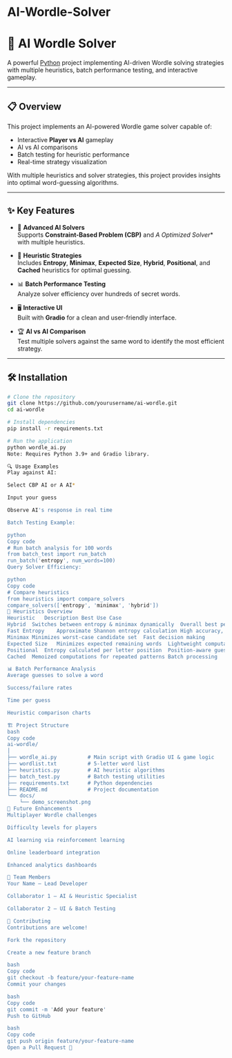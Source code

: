# AI-Wordle-Solver
# 🤖 AI Wordle Solver

A powerful [Python](https://img.shields.io/badge/Python-3.9%2B-3776AB?style=for-the-badge&logo=python&logoColor=white) project implementing AI-driven Wordle solving strategies with multiple heuristics, batch performance testing, and interactive gameplay.

---

## 📋 Overview

This project implements an AI-powered Wordle game solver capable of:

- Interactive **Player vs AI** gameplay  
- AI vs AI comparisons  
- Batch testing for heuristic performance  
- Real-time strategy visualization  

With multiple heuristics and solver strategies, this project provides insights into optimal word-guessing algorithms.

---

## ✨ Key Features

- 🧠 **Advanced AI Solvers**  
  Supports **Constraint-Based Problem (CBP)** and **A* Optimized Solver** with multiple heuristics.

- 🎯 **Heuristic Strategies**  
  Includes **Entropy**, **Minimax**, **Expected Size**, **Hybrid**, **Positional**, and **Cached** heuristics for optimal guessing.

- 📊 **Batch Performance Testing**  
  Analyze solver efficiency over hundreds of secret words.

- 🖥️ **Interactive UI**  
  Built with **Gradio** for a clean and user-friendly interface.

- 🏆 **AI vs AI Comparison**  
  Test multiple solvers against the same word to identify the most efficient strategy.

---

## 🛠️ Installation

```bash
# Clone the repository
git clone https://github.com/yourusername/ai-wordle.git
cd ai-wordle

# Install dependencies
pip install -r requirements.txt

# Run the application
python wordle_ai.py
Note: Requires Python 3.9+ and Gradio library.

🔍 Usage Examples
Play against AI:

Select CBP AI or A AI*

Input your guess

Observe AI's response in real time

Batch Testing Example:

python
Copy code
# Run batch analysis for 100 words
from batch_test import run_batch
run_batch('entropy', num_words=100)
Query Solver Efficiency:

python
Copy code
# Compare heuristics
from heuristics import compare_solvers
compare_solvers(['entropy', 'minimax', 'hybrid'])
🧩 Heuristics Overview
Heuristic	Description	Best Use Case
Hybrid	Switches between entropy & minimax dynamically	Overall best performance
Fast Entropy	Approximate Shannon entropy calculation	High accuracy, moderate speed
Minimax	Minimizes worst-case candidate set	Fast decision making
Expected Size	Minimizes expected remaining words	Lightweight computations
Positional	Entropy calculated per letter position	Position-aware guessing
Cached	Memoized computations for repeated patterns	Batch processing

📊 Batch Performance Analysis
Average guesses to solve a word

Success/failure rates

Time per guess

Heuristic comparison charts

🏗️ Project Structure
bash
Copy code
ai-wordle/
│
├── wordle_ai.py          # Main script with Gradio UI & game logic
├── wordlist.txt          # 5-letter word list
├── heuristics.py         # AI heuristic algorithms
├── batch_test.py         # Batch testing utilities
├── requirements.txt      # Python dependencies
├── README.md             # Project documentation
└── docs/
    └── demo_screenshot.png
🔮 Future Enhancements
Multiplayer Wordle challenges

Difficulty levels for players

AI learning via reinforcement learning

Online leaderboard integration

Enhanced analytics dashboards

👥 Team Members
Your Name – Lead Developer

Collaborator 1 – AI & Heuristic Specialist

Collaborator 2 – UI & Batch Testing

🤝 Contributing
Contributions are welcome!

Fork the repository

Create a new feature branch

bash
Copy code
git checkout -b feature/your-feature-name
Commit your changes

bash
Copy code
git commit -m 'Add your feature'
Push to GitHub

bash
Copy code
git push origin feature/your-feature-name
Open a Pull Request 🙌

